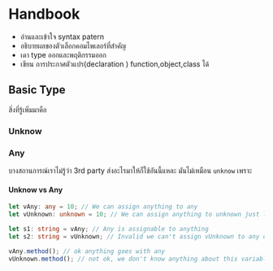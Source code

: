 # Handbook

- อ่านและเข้าใจ syntax patern
- อธิบายผลของตัวเลือกคอมไพเลอร์ที่สำคัญ
- เดา type ออกและพฤติกรรมออก
- เขียน การประกาศตัวแปร(declaration ) function,object,class ได้

## Basic Type

สิ่งที่รู้เพิ่มมาคือ

### Unknow

### Any

บางสถานการณ์เราไม่รู้ว่า 3rd party ส่งอะไรมาให้ก็ใช้อันนี้แหละ มันไม่เหมือน `unknow` เพราะ

#### Unknow vs Any

```ts
let vAny: any = 10; // We can assign anything to any
let vUnknown: unknown = 10; // We can assign anything to unknown just like any

let s1: string = vAny; // Any is assignable to anything
let s2: string = vUnknown; // Invalid we can't assign vUnknown to any other type (without an explicit assertion)

vAny.method(); // ok anything goes with any
vUnknown.method(); // not ok, we don't know anything about this variable
```
